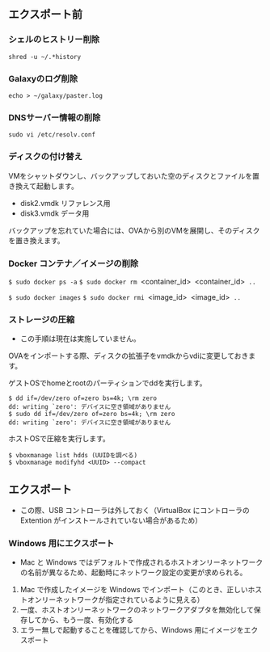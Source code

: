 
エクスポート前
--------------

### シェルのヒストリー削除

`shred -u ~/.*history`

### Galaxyのログ削除

`echo > ~/galaxy/paster.log`

### DNSサーバー情報の削除

`sudo vi /etc/resolv.conf`

### ディスクの付け替え

VMをシャットダウンし、バックアップしておいた空のディスクとファイルを置き換えて起動します。

-   disk2.vmdk リファレンス用
-   disk3.vmdk データ用

バックアップを忘れていた場合には、OVAから別のVMを展開し、そのディスクを置き換えます。

### Docker コンテナ／イメージの削除

`$ sudo docker ps -a`
`$ sudo docker rm `<container_id>` `<container_id>` ..`

`$ sudo docker images`
`$ sudo docker rmi `<image_id>` `<image_id>` ..`

### ストレージの圧縮

-   この手順は現在は実施していません。

OVAをインポートする際、ディスクの拡張子をvmdkからvdiに変更しておきます。

ゲストOSでhomeとrootのパーティションでddを実行します。

    $ dd if=/dev/zero of=zero bs=4k; \rm zero
    dd: writing `zero': デバイスに空き領域がありません
    $ sudo dd if=/dev/zero of=zero bs=4k; \rm zero
    dd: writing `zero': デバイスに空き領域がありません

ホストOSで圧縮を実行します。

    $ vboxmanage list hdds (UUIDを調べる)
    $ vboxmanage modifyhd <UUID> --compact

エクスポート
------------

-   この際、USB コントローラは外しておく（VirtualBox にコントローラの Extention がインストールされていない場合があるため）

### Windows 用にエクスポート

-   Mac と Windows ではデフォルトで作成されるホストオンリーネットワークの名前が異なるため、起動時にネットワーク設定の変更が求められる。

1.  Mac で作成したイメージを Windows でインポート（このとき、正しいホストオンリーネットワークが指定されているように見える）
2.  一度、ホストオンリーネットワークのネットワークアダプタを無効化して保存してから、もう一度、有効化する
3.  エラー無しで起動することを確認してから、Windows 用にイメージをエクスポート
